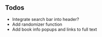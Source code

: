 ## Todos
- Integrate search bar into header?
- Add randomizer function
- Add book info popups and links to full text
